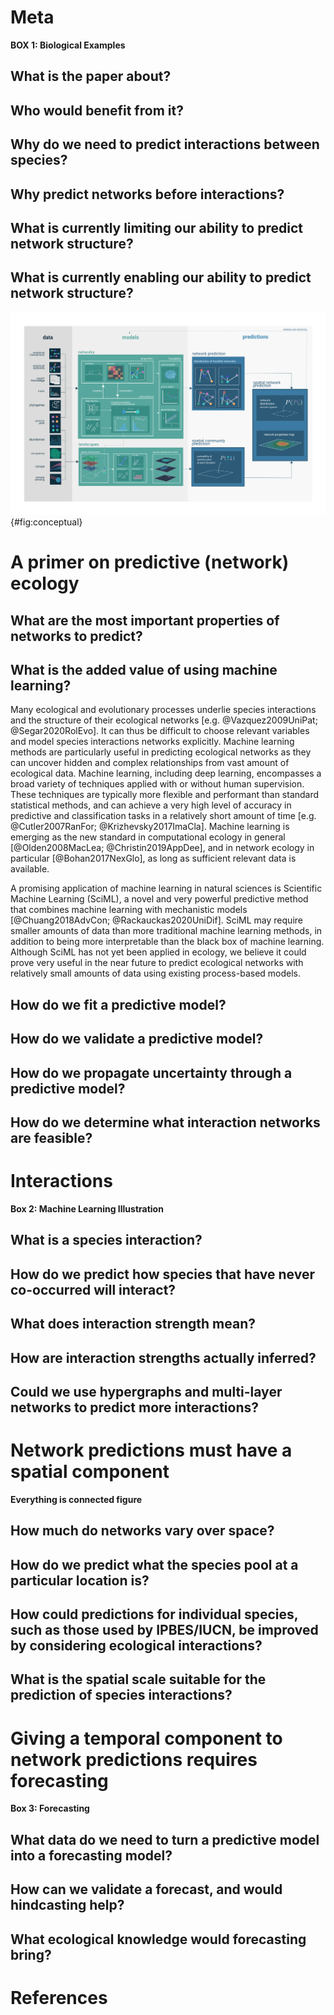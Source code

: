 # Meta

**BOX 1: Biological Examples**

## What is the paper about?

## Who would benefit from it?

## Why do we need to predict interactions between species?

## Why predict networks before interactions?

## What is currently limiting our ability to predict network structure?

## What is currently enabling our ability to predict network structure?

![TODO](figures/conceptual.png){#fig:conceptual}

# A primer on predictive (network) ecology

## What are the most important properties of networks to predict?

## What is the added value of using machine learning?

Many ecological and evolutionary processes underlie species interactions and the structure of their ecological networks [e.g. @Vazquez2009UniPat; @Segar2020RolEvo]. It can thus be difficult to choose relevant variables and model species interactions networks explicitly. Machine learning methods are particularly useful in predicting ecological networks as they can uncover hidden and complex relationships from vast amount of ecological data. Machine learning, including deep learning, encompasses a broad variety of techniques applied with or without human supervision. These techniques are typically more flexible and performant than standard statistical methods, and can achieve a very high level of accuracy in predictive and classification tasks in a relatively short amount of time [e.g. @Cutler2007RanFor; @Krizhevsky2017ImaCla]. Machine learning is emerging as the new standard in computational ecology in general [@Olden2008MacLea; @Christin2019AppDee], and in network ecology in particular [@Bohan2017NexGlo], as long as sufficient relevant data is available.

A promising application of machine learning in natural sciences is Scientific Machine Learning (SciML), a novel and very powerful predictive method that combines machine learning with mechanistic models [@Chuang2018AdvCon; @Rackauckas2020UniDif]. SciML may require smaller amounts of data than more traditional machine learning methods, in addition to being more interpretable than the black box of machine learning. Although SciML has not yet been applied in ecology, we believe it could prove very useful in the near future to predict ecological networks with relatively small amounts of data using existing process-based models.

## How do we fit a predictive model?

## How do we validate a predictive model?

## How do we propagate uncertainty through a predictive model?

## How do we determine what interaction networks are feasible?

# Interactions

**Box 2: Machine Learning Illustration**

## What is a species interaction?

## How do we predict how species that have never co-occurred will interact?

## What does interaction strength mean?

## How are interaction strengths actually inferred?

## Could we use hypergraphs and multi-layer networks to predict more interactions?

# Network predictions must have a spatial component

**Everything is connected figure**

## How much do networks vary over space?

## How do we predict what the species pool at a particular location is?

## How could predictions for individual species, such as those used by IPBES/IUCN, be improved by considering ecological interactions?

## What is the spatial scale suitable for the prediction of species interactions?

# Giving a temporal component to network predictions requires forecasting

**Box 3: Forecasting**

## What data do we need to turn a predictive model into a forecasting model?

## How can we validate a forecast, and would hindcasting help?

## What ecological knowledge would forecasting bring?

# References
